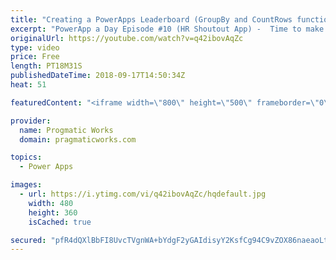 ```yaml
---
title: "Creating a PowerApps Leaderboard (GroupBy and CountRows functions)"
excerpt: "PowerApp a Day Episode #10 (HR Shoutout App) -  Time to make our HR application fun by adding some gamification into our shoutout application. Learn how to build small reports with the GroupBy and Sum functions to create a leader board in PowerApps.  Power App and Power Platform Training : https://pragmaticworks.com/training/on-demand-training"
originalUrl: https://youtube.com/watch?v=q42ibovAqZc
type: video
price: Free
length: PT18M31S
publishedDateTime: 2018-09-17T14:50:34Z
heat: 51

featuredContent: "<iframe width=\"800\" height=\"500\" frameborder=\"0\" src=\"https://www.youtube.com/embed/q42ibovAqZc\" allow=\"accelerometer; autoplay; encrypted-media; gyroscope; picture-in-picture\" allowfullscreen></iframe>"

provider:
  name: Progmatic Works
  domain: pragmaticworks.com

topics:
  - Power Apps

images:
  - url: https://i.ytimg.com/vi/q42ibovAqZc/hqdefault.jpg
    width: 480
    height: 360
    isCached: true

secured: "pfR4dQXlBbFI8UvcTVgnWA+bYdgF2yGAIdisyY2KsfCg94C9vZOX86naeaoLtDz0mdkk2rgPkXzG4CAHEyNZGSOKp+U7ZvL7pKWwSPqnSrnlV1+cM4VoGQe0uwa3vtXoKdfdIHtYRx6qbznZuIH056Htd4FkkM1fwvwxpa3ZT7KHzV9d/PAp+sXYqVSnhdhM1dOmhcvQoMzeGGh4i5QH7FFRgsT+fktPhvZ4WXxg/YqxH6V+s3u4b2j0J2Qi93bVo28QaiKbSuqDVPzFOkpLw0ag9RP2a0t/l4cXJLIU+3sv+SEE03e2CtjvLfbrtorcEv6hiaXKXfgt6EQiNsgWyd9CbO3BxTOinZocbdIJiPKKhNXEFnopSRwPYYFnMDwWVC9qganSWjTaYBQlMfXXCGqbsW72veg3Wu4hM//ilO4=;/eEG3/pxnLEEv/Co/JHCGQ=="
---
```


